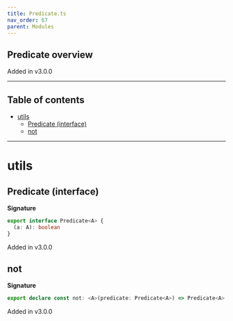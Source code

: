 ```yaml
---
title: Predicate.ts
nav_order: 67
parent: Modules
---
```


## Predicate overview

Added in v3.0.0

---

<h2 class="text-delta">Table of contents</h2>

- [utils](#utils)
  - [Predicate (interface)](#predicate-interface)
  - [not](#not)

---

# utils

## Predicate (interface)

**Signature**

```ts
export interface Predicate<A> {
  (a: A): boolean
}
```

Added in v3.0.0

## not

**Signature**

```ts
export declare const not: <A>(predicate: Predicate<A>) => Predicate<A>
```

Added in v3.0.0
